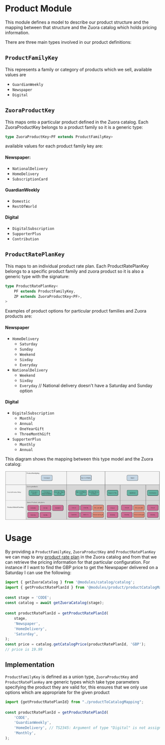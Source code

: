# Product Module
This module defines a model to describe our product structure and the mapping between that structure and the Zuora catalog which holds pricing information.

There are three main types involved in our product definitions:
## `ProductFamilyKey` 
This represents a family or category of products which we sell, available values are 
- `GuardianWeekly`
- `Newspaper`
- `Digital`
## `ZuoraProductKey`
This maps onto a particular product defined in the Zuora catalog. Each ZuoraProductKey belongs to a product family so it is a generic type: 
```typescript
type ZuoraProductKey<PF extends ProductFamilyKey>
``` 
available values for each product family key are:
#### Newspaper:
- `NationalDelivery`
- `HomeDelivery`
- `SubscriptionCard`
#### GuardianWeekly
- `Domestic`
- `RestOfWorld`
#### Digital
- `DigitalSubscription`
- `SupporterPlus`
- `Contribution`

## `ProductRatePlanKey`
This maps to an individual product rate plan. Each ProductRatePlanKey belongs to a specific product family and zuora product so it is also a generic type with the signature:
```typescript
type ProductRatePlanKey<
	PF extends ProductFamilyKey,
	ZP extends ZuoraProductKey<PF>,
>
```
Examples of product options for particular product families and Zuora products are:

#### Newspaper
- `HomeDelivery`
  - `Saturday`
  - `Sunday`
  - `Weekend`
  - `Sixday`
  - `Everyday`
- `NationalDelivery`
  - `Weekend`
  - `Sixday`
  - `Everyday` // National delivery doesn't have a Saturday and Sunday option

#### Digital
- `DigitalSubscription`
  - `Monthly`
  - `Annual`
  - `OneYearGift`
  - `ThreeMonthGift`
- `SupporterPlus`
  - `Monthly`
  - `Annual`

This diagram shows the mapping between this type model and the Zuora catalog:

![product-model-to-zuora.png](product-model-to-zuora.png)
# Usage
By providing a `ProductFamilyKey`, `ZuoraProductKey` and `ProductRatePlanKey` we can map to any [product rate plan](https://knowledgecenter.zuora.com/Zuora_Central_Platform/API/G_SOAP_API/E1_SOAP_API_Object_Reference/ProductRatePlan) in the Zuora catalog and from that we can retrieve the pricing information for that particular configuration. For instance if I want to find the GBP price to get the Newspaper delivered on a Saturday I can use the following:
```typescript
import { getZuoraCatalog } from '@modules/catalog/catalog';
import { getProductRatePlanId } from '@modules/product/productCatalogMapping';

const stage = 'CODE';
const catalog = await getZuoraCatalog(stage);

const productRatePlanId = getProductRatePlanId(
    stage,
    'Newspaper',
    'HomeDelivery',
    'Saturday',
);
const price = catalog.getCatalogPrice(productRatePlanId, 'GBP');
// price is 19.99

```

## Implementation
`ProductFamilyKey` is defined as a union type, `ZuoraProductKey` and `ProductRatePlanKey` are generic types which take type parameters specifying the product they are valid for, this ensures that we only use options which are appropriate for the given product

```typescript
import {getProductRatePlanId} from "./productToCatalogMapping";

const productRatePlanId = getProductRatePlanId(
    'CODE',
    'GuardianWeekly',
    'HomeDelivery', // TS2345: Argument of type "Digital" is not assignable to parameter of type "RestOfWorld" | "Domestic"
    'Monthly',
);
```
